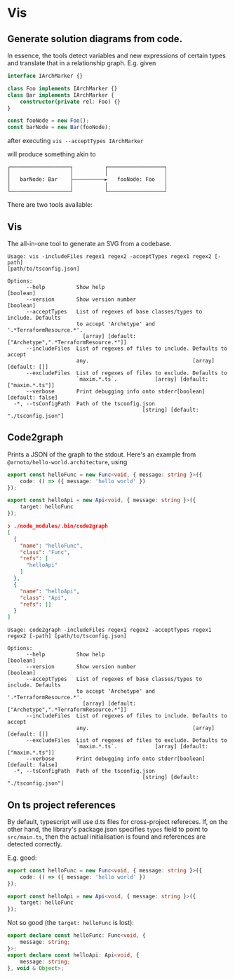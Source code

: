 # Vis

## Generate solution diagrams from code.
In essence, the tools detect variables and new expressions of certain types and translate that in a relationship graph. E.g. given

```typescript 
interface IArchMarker {}

class Foo implements IArchMarker {}
class Bar implements IArchMarker {
    constructor(private rel: Foo) {}
}

const fooNode = new Foo();
const barNode = new Bar(fooNode);

```
after executing 
`vis --acceptTypes IArchMarker`

will produce something akin to
```
┌───────────────────┐          ┌──────────────────┐
│                   │          │                  │
│   barNode: Bar    ├──────────►   fooNode: Foo   │
│                   │          │                  │
└───────────────────┘          └──────────────────┘
```

There are two tools available:

## Vis

The all-in-one tool to generate an SVG from a codebase.

```
Usage: vis -includeFiles regex1 regex2 -acceptTypes regex1 regex2 [-path]
[path/to/tsconfig.json]

Options:
      --help          Show help                                        [boolean]
      --version       Show version number                              [boolean]
      --acceptTypes   List of regexes of base classes/types to include. Defaults
                      to accept 'Archetype' and '.*TerraformResource.*'.
                        [array] [default: ["Archetype",".*TerraformResource.*"]]
      --includeFiles  List of regexes of files to include. Defaults to accept
                      any.                                 [array] [default: []]
      --excludeFiles  List of regexes of files to exclude. Defaults to
                      `maxim.*.ts`.            [array] [default: ["maxim.*.ts"]]
      --verbose       Print debugging info onto stderr[boolean] [default: false]
  -*, --tsConfigPath  Path of the tsconfig.json
                                           [string] [default: "./tsconfig.json"]     
```

## Code2graph

Prints a JSON of the graph to the stdout.
Here's an example from `@arnoto/hello-world.architecture`, using 

```typescript
export const helloFunc = new Func<void, { message: string }>({
    code: () => ({ message: 'hello world' })
});

export const helloApi = new Api<void, { message: string }>({
    target: helloFunc
});
```


```json
❯ ./node_modules/.bin/code2graph
[
  {
    "name": "helloFunc",
    "class": "Func",
    "refs": [
      "helloApi"
    ]
  },
  {
    "name": "helloApi",
    "class": "Api",
    "refs": []
  }
]
```

```
Usage: code2graph -includeFiles regex1 regex2 -acceptTypes regex1 regex2 [-path] [path/to/tsconfig.json]

Options:
      --help          Show help                                        [boolean]
      --version       Show version number                              [boolean]
      --acceptTypes   List of regexes of base classes/types to include. Defaults
                      to accept 'Archetype' and '.*TerraformResource.*'.
                        [array] [default: ["Archetype",".*TerraformResource.*"]]
      --includeFiles  List of regexes of files to include. Defaults to accept
                      any.                                 [array] [default: []]
      --excludeFiles  List of regexes of files to exclude. Defaults to
                      `maxim.*.ts`.            [array] [default: ["maxim.*.ts"]]
      --verbose       Print debugging info onto stderr[boolean] [default: false]
  -*, --tsConfigPath  Path of the tsconfig.json
                                           [string] [default: "./tsconfig.json"]
```

## On ts project references
By default, typescript will use d.ts files for cross-project refereces.
If, on the other hand, the library's package.json specifies `types` field to
point to `src/main.ts`, then the actual initialisation is found and references
are detected correctly.

E.g. good:

```typescript
export const helloFunc = new Func<void, { message: string }>({
    code: () => ({ message: 'hello world' })
});

export const helloApi = new Api<void, { message: string }>({
    target: helloFunc
});

```

Not so good (the `target: helloFunc` is lost): 
```typescript
export declare const helloFunc: Func<void, {
    message: string;
}>;
export declare const helloApi: Api<void, {
    message: string;
}, void & Object>;

```